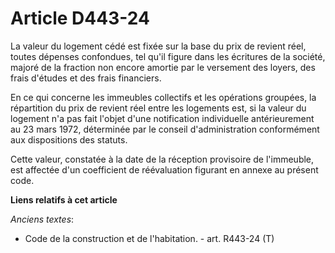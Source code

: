 # Article D443-24

La valeur du logement cédé est fixée sur la base du prix de revient réel, toutes dépenses confondues, tel qu'il figure dans
les écritures de la société, majoré de la fraction non encore amortie par le versement des loyers, des frais d'études et des
frais financiers.

En ce qui concerne les immeubles collectifs et les opérations groupées, la répartition du prix de revient réel entre les
logements est, si la valeur du logement n'a pas fait l'objet d'une notification individuelle antérieurement au 23 mars 1972,
déterminée par le conseil d'administration conformément aux dispositions des statuts.

Cette valeur, constatée à la date de la réception provisoire de l'immeuble, est affectée d'un coefficient de réévaluation
figurant en annexe au présent code.

**Liens relatifs à cet article**

_Anciens textes_:

  - Code de la construction et de l'habitation. - art. R443-24 (T)
